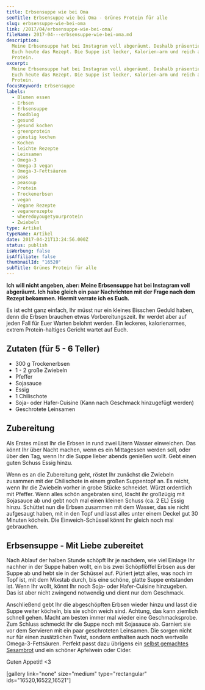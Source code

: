 ```yaml
---
title: Erbsensuppe wie bei Oma
seoTitle: Erbsensuppe wie bei Oma - Grünes Protein für alle
slug: erbsensuppe-wie-bei-oma
link: /2017/04/erbsensuppe-wie-bei-oma/
fileName: 2017-04---erbsensuppe-wie-bei-oma.md
description:
  Meine Erbsensuppe hat bei Instagram voll abgeräumt. Deshalb präsentiere ich
  Euch heute das Rezept. Die Suppe ist lecker, Kalorien-arm und reich an
  Protein.
excerpt:
  Meine Erbsensuppe hat bei Instagram voll abgeräumt. Deshalb präsentiere ich
  Euch heute das Rezept. Die Suppe ist lecker, Kalorien-arm und reich an
  Protein.
focusKeyword: Erbsensuppe
labels:
  - Blumen essen
  - Erbsen
  - Erbsensuppe
  - foodblog
  - gesund
  - gesund kochen
  - greenprotein
  - günstig kochen
  - Kochen
  - leichte Rezepte
  - Leinsamen
  - Omega-3
  - Omega-3 vegan
  - Omega-3-Fettsäuren
  - peas
  - peasoup
  - Protein
  - Trockenerbsen
  - vegan
  - Vegane Rezepte
  - veganerezepte
  - wheredoyougetyourprotein
  - Zwiebeln
type: Artikel
typeName: Artikel
date: 2017-04-21T13:24:56.000Z
status: publish
isWerbung: false
isAffiliate: false
thumbnailId: "16520"
subTitle: Grünes Protein für alle
---
```


<strong>Ich will nicht angeben, aber: Meine Erbsensuppe hat bei Instagram voll
abgeräumt. Ich habe gleich ein paar Nachrichten mit der Frage nach dem Rezept
bekommen. Hiermit verrate ich es Euch.</strong>

Es ist echt ganz einfach, Ihr müsst nur ein kleines Bisschen Geduld haben, denn
die Erbsen brauchen etwas Vorbereitungszeit. Ihr werdet aber auf jeden Fall für
Euer Warten belohnt werden. Ein leckeres, kalorienarmes, extrem Protein-haltiges
Gericht wartet auf Euch.

## Zutaten (für 5 - 6 Teller)

<ul>
    <li>300 g Trockenerbsen</li>
    <li>1 - 2 große Zwiebeln</li>
    <li>Pfeffer</li>
    <li>Sojasauce</li>
    <li>Essig</li>
    <li>1 Chilischote</li>
    <li>Soja- oder Hafer-Cuisine (Kann nach Geschmack hinzugefügt werden)</li>
    <li>Geschrotete Leinsamen</li>
</ul>

## Zubereitung

Als Erstes müsst Ihr die Erbsen in rund zwei Litern Wasser einweichen. Das könnt
Ihr über Nacht machen, wenn es ein Mittagessen werden soll, oder über den Tag,
wenn Ihr die Suppe lieber abends genießen wollt. Gebt einen guten Schuss Essig
hinzu.

Wenn es an die Zubereitung geht, röstet Ihr zunächst die Zwiebeln zusammen mit
der Chilischote in einem großen Suppentopf an. Es reicht, wenn Ihr die Zwiebeln
vorher in grobe Stücke schneidet. Würzt ordentlich mit Pfeffer. Wenn alles schön
angebraten sind, löscht ihr großzügig mit Sojasauce ab und gebt noch mal einen
kleinen Schuss (ca. 2 EL) Essig hinzu. Schüttet nun die Erbsen zusammen mit dem
Wasser, das sie nicht aufgesaugt haben, mit in den Topf und lasst alles unter
einem Deckel gut 30 Minuten köcheln. Die Einweich-Schüssel könnt Ihr gleich noch
mal gebrauchen.

## Erbsensuppe - Mit Liebe zubereitet

Nach Ablauf der halben Stunde schöpft Ihr je nachdem, wie viel Einlage Ihr
nachher in der Suppe haben wollt, ein bis zwei Schöpflöffel Erbsen aus der Suppe
ab und hebt sie in der Schüssel auf. Püriert jetzt alles, was noch im Topf ist,
mit dem Mixstab durch, bis eine schöne, glatte Suppe entstanden ist. Wenn Ihr
wollt, könnt Ihr noch Soja- oder Hafer-Cuisine hinzugeben. Das ist aber nicht
zwingend notwendig und dient nur dem Geschmack.

Anschließend gebt Ihr die abgeschöpften Erbsen wieder hinzu und lasst die Suppe
weiter köcheln, bis sie schön weich sind. Achtung, das kann ziemlich schnell
gehen. Macht am besten immer mal wieder eine Geschmacksprobe. Zum Schluss
schmeckt Ihr die Suppe noch mit Sojasauce ab. Garniert sie vor dem Servieren mit
ein paar geschroteten Leinsamen. Die sorgen nicht nur für einen zusätzlichen
Twist, sondern enthalten auch noch wertvolle Omega-3-Fettsäuren. Perfekt passt
dazu übrigens ein
<a href="http://cardamonchai.com/2017/04/sesambrot-kichererbsenmehl/">selbst
gemachtes Sesambrot</a> und ein schöner Apfelwein oder Cider.

Guten Appetit! &lt;3

[gallery link="none" size="medium" type="rectangular" ids="16520,16522,16521"]
